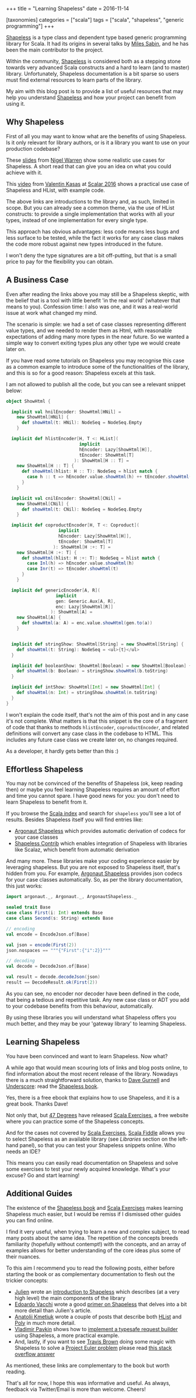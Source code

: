 +++
title = "Learning Shapeless"
date = 2016-11-14

[taxonomies]
categories = ["scala"]
tags = ["scala", "shapeless", "generic programming"]
+++


[Shapeless](https://github.com/milessabin/shapeless) is a type class and dependent type based generic programming library for Scala. It had its origins in several talks by [Miles Sabin](https://twitter.com/milessabin), and he has been the main contributor to the project.

<!-- more -->

Within the community, [Shapeless](https://github.com/milessabin/shapeless) is considered both as a stepping stone towards very advanced Scala constructs and a hard to learn (and to master) library. Unfortunately, Shapeless documentation is a bit sparse so users must find external resources to learn parts of the library.

My aim with this blog post is to provide a list of useful resources that may help you understand [Shapeless](https://github.com/milessabin/shapeless) and how your project can benefit from using it.

## Why Shapeless

First of all you may want to know what are the benefits of using Shapeless. Is it only relevant for library authors, or is it a library you want to use on your production codebase?

These [slides](https://speakerdeck.com/nigewarren/introduction-to-shapeless) from [Nigel Warren](https://twitter.com/nigewarren) show some realistic use cases for Shapeless. A short read that can give you an idea on what you could achieve with it.

This [video](https://www.youtube.com/watch?v=JKaCCYZYBWo) from [Valentin Kasas](https://twitter.com/valentinkasas?lang=en) at [Scalar 2016](http://www.scalar-conf.com) shows a practical use case of Shapeless and HList, with example code.

The above links are introductions to the library and, as such, limited in scope. But you can already see a common theme, via the use of HList constructs: to provide a single implementation that works with all your types, instead of one implementation for every single type.

This approach has obvious advantages: less code means less bugs and less surface to be tested, while the fact it works for any case class makes the code more robust against new types introduced in the future.

I won't deny the type signatures are a bit off-putting, but that is a small price to pay for the flexibility you can obtain.

## A Business Case

Even after reading the links above you may still be a Shapeless skeptic, with the belief that is a tool with little benefit 'in the real world' (whatever that means to you). Confession time: I also was one, and it was a real-world issue at work what changed my mind.

The scenario is simple: we had a set of case classes representing different value types, and we needed to render them as Html, with reasonable expectations of adding many more types in the near future. So we wanted a simple way to convert exiting types plus any other type we would create later on.

If you have read some tutorials on Shapeless you may recognise this case as a common example to introduce some of the functionalities of the library, and this is so for a good reason: Shapeless excels at this task.

I am not allowed to publish all the code, but you can see a relevant snippet below:

```scala
object ShowHtml {

  implicit val hnilEncoder: ShowHtml[HNil] =
    new ShowHtml[HNil] {
      def showHtml(t: HNil): NodeSeq = NodeSeq.Empty
    }

  implicit def hlistEncoder[H, T <: HList](
                            implicit
                            hEncoder: Lazy[ShowHtml[H]],
                            tEncoder: ShowHtml[T]
                          ): ShowHtml[H :: T] =
    new ShowHtml[H :: T] {
      def showHtml(hlist: H :: T): NodeSeq = hlist match {
        case h :: t => hEncoder.value.showHtml(h) ++ tEncoder.showHtml(t)
      }
    }

  implicit val cnilEncoder: ShowHtml[CNil] =
    new ShowHtml[CNil] {
      def showHtml(t: CNil): NodeSeq = NodeSeq.Empty
    }

  implicit def coproductEncoder[H, T <: Coproduct](
                    implicit
                    hEncoder: Lazy[ShowHtml[H]],
                    tEncoder: ShowHtml[T]
                  ): ShowHtml[H :+: T] =
    new ShowHtml[H :+: T] {
      def showHtml(hlist: H :+: T): NodeSeq = hlist match {
        case Inl(h) => hEncoder.value.showHtml(h)
        case Inr(t) => tEncoder.showHtml(t)
      }
    }

  implicit def genericEncoder[A, R](
                   implicit
                   gen: Generic.Aux[A, R],
                   enc: Lazy[ShowHtml[R]]
                 ): ShowHtml[A] =
    new ShowHtml[A] {
      def showHtml(a: A) = enc.value.showHtml(gen.to(a))
    }


  implicit def stringShow: ShowHtml[String] = new ShowHtml[String] {
    def showHtml(t: String): NodeSeq = <ul>{t}</ul>
  }

  implicit def booleanShow: ShowHtml[Boolean] = new ShowHtml[Boolean] {
    def showHtml(b: Boolean) = stringShow.showHtml(b.toString)
  }

  implicit def intShow: ShowHtml[Int] = new ShowHtml[Int] {
    def showHtml(n: Int) = stringShow.showHtml(n.toString)
  }
}
```

I won't explain the code itself, that's not the aim of this post and in any case it's not complete. What matters is that this snippet is the core of a fragment of code that thanks to methods `hlistEncoder`, `coproductEncoder`, and related definitions will convert any case class in the codebase to HTML. This includes any future case class we create later on, no changes required.

As a developer, it hardly gets better than this :)

## Effortless Shapeless

You may not be convinced of the benefits of Shapeless (ok, keep reading then) or maybe you feel learning Shapeless requires an amount of effort and time you cannot spare. I have good news for you: you don't need to learn Shapeless to benefit from it.

If you browse the [Scala index](https://index.scala-lang.org/) and search for `shapeless` you'll see a lot of results. Besides Shapeless itself you will find entries like:

* [Argonaut Shapeless](https://index.scala-lang.org/alexarchambault/argonaut-shapeless) which provides automatic derivation of codecs for your case classes
* [Shapeless Contrib](https://index.scala-lang.org/typelevel/shapeless-contrib) which enables integration of Shapeless with libraries like Scalaz, which benefit from automatic derivation

And many more. These libraries make your coding experience easier by leveraging shapeless. But you are not exposed to Shapeless itself, that's hidden from you. For example, [Argonaut Shapeless](https://index.scala-lang.org/alexarchambault/argonaut-shapeless) provides json codecs for your case classes automatically. So, as per the library documentation, this just works:

```scala
import argonaut._, Argonaut._, ArgonautShapeless._

sealed trait Base
case class First(i: Int) extends Base
case class Second(s: String) extends Base

// encoding
val encode = EncodeJson.of[Base]

val json = encode(First(2))
json.nospaces == """{"First":{"i":2}}"""

// decoding
val decode = DecodeJson.of[Base]

val result = decode.decodeJson(json)
result == DecodeResult.ok(First(2))
```

As you can see, no encoder nor decoder have been defined in the code, that being a tedious and repetitive task. Any new case class or ADT you add to your codebase benefits from this behaviour, automatically.

By using these libraries you will understand what Shapeless offers you much better, and they may be your 'gateway library' to learning Shapeless.

## Learning Shapeless

You have been convinced and want to learn Shapeless. Now what?

A while ago that would mean scouring lots of links and blog posts online, to find information about the most recent release of the library. Nowadays there is a much straightforward solution, thanks to [Dave Gurnell](https://twitter.com/davegurnell) and [Underscore](http://underscore.io/): read the [Shapeless book](https://github.com/underscoreio/shapeless-guide).

Yes, there is a free ebook that explains how to use Shapeless, and it is a great book. Thanks Dave!

Not only that, but [47 Degrees](http://www.47deg.com/) have released [Scala Exercises](https://www.scala-exercises.org/), a free website where you can practice some of the Shapeless concepts.

And for the cases not covered by [Scala Exercises](https://www.scala-exercises.org/), [Scala Fiddle](https://scalafiddle.io/) allows you to select Shapeless as an available library (see *Libraries* section on the left-hand panel), so that you can test your Shapeless snippets online. Who needs an IDE?

This means you can easily read documentation on Shapeless and solve some exercises to test your newly acquired knowledge. What's your excuse? Go and start learning!

## Additional Guides

The existence of the [Shapeless book](https://github.com/underscoreio/shapeless-guide) and [Scala Exercises](https://www.scala-exercises.org/) makes learning Shapeless much easier, but I would be remiss if I dismissed other guides you can find online.

I find it very useful, when trying to learn a new and complex subject, to read many posts about the same idea. The repetition of the concepts breeds familiarity (hopefully without contempt!) with the concepts, and an array of examples allows for better understanding of the core ideas plus some of their nuances.

To this aim I recommend you to read the following posts, either before starting the book or as complementary documentation to flesh out the trickier concepts:

* [Julien](https://twitter.com/skaalf) wrote an [introduction to Shapeless](http://jto.github.io/articles/getting-started-with-shapeless/) which describes (at a very high level) the main components of the library
* [Edoardo Vacchi](https://twitter.com/evacchi) wrote a good [primer on Shapeless](http://rnduja.github.io/2016/01/19/a_shapeless_primer/) that delves into a bit more detail than Julien's article.
* [Anatolii Kmetiuk](https://twitter.com/AKmetyuk) wrote a couple of posts that describe both [HList](http://akmetiuk.com/blog/2016/09/30/dissecting-shapeless-hlists.html) and [Poly](http://akmetiuk.com/blog/2016/10/09/dissecting-shapeless-poly.html) in much more detail.
* [Vladimir Pavkin](https://twitter.com/vlpavkin) shows how to [implement a typesafe request builder](http://pavkin.ru/implementing-typesafe-request-builder/) using Shapeless, a more practical example.
* And, lastly, if you want to see [Travis Brown](https://twitter.com/travisbrown) doing some magic with Shapeless to solve a [Project Euler problem](https://projecteuler.net/problem=2) please read [this stack overflow answer](http://stackoverflow.com/questions/31615371/scala-shapeless-code-for-project-euler-2/31640467#31640467)

As mentioned, these links are complementary to the book but worth reading.

That's all for now, I hope this was informative and useful. As always, feedback via Twitter/Email is more than welcome. Cheers!
